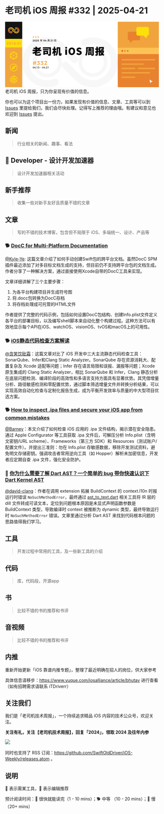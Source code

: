 # 老司机 iOS 周报 #332 | 2025-04-21

![ios-weekly](https://github.com/SwiftOldDriver/iOS-Weekly/blob/master/assets/weekly-header/332.jpg?raw=true)
老司机 iOS 周报，只为你呈现有价值的信息。

你也可以为这个项目出一份力，如果发现有价值的信息、文章、工具等可以到 [Issues](https://github.com/SwiftOldDriver/iOS-Weekly/issues) 里提给我们，我们会尽快处理。记得写上推荐的理由哦。有建议和意见也欢迎到 [Issues](https://github.com/SwiftOldDriver/iOS-Weekly/issues) 提出。

## 新闻

> 行业相关的新闻、趣事、看法

##  Developer - 设计开发加速器

> 设计开发加速器相关活动

## 新手推荐

> 收集一些对新手友好且质量不错的文章

## 文章

> 写的不错的技术博客，包含但不局限于 iOS、多端统一、设计、产品等

### 🐕 [DocC for Multi-Platform Documentation](https://alexanderweiss.dev/blog/2025-03-09-docc-for-multi-platform-documentation)

[@Kyle-Ye](https://github.com/Kyle-Ye): 这篇文章介绍了如何手动创建Swift包的跨平台文档。虽然DocC SPM插件最近添加了对多目标文档生成的支持，但目前仍不支持跨平台包的文档生成。作者分享了一种解决方案，通过直接使用Xcode自带的DocC工具来实现。

文章详细讲解了三个主要步骤：
1. 为各平台构建项目并生成符号图
2. 将.docc包转换为DocC存档
3. 将存档处理成可托管的HTML文件

作者提供了完整的代码示例，包括如何设置DocC包结构、创建Info.plist文件定义各平台的部署目标，以及编写shell脚本来自动化整个构建过程。这种方法可以有效地显示每个API在iOS、watchOS、visionOS、tvOS和macOS上的可用性。

### 🐕 [iOS静态代码检查方案解读](https://mp.weixin.qq.com/s/yYmwuD3wl77Je4m1zFGfWQ)

[@含笑饮砒霜](https://weibo.com/chinafishnews/)：这篇文章对比了 iOS 开发中三大主流静态代码检查工具：SonarQube、Infer和Clang Static Analyzer。SonarQube 存在资源消耗大、配置复杂及 Xcode 适配等问题；Infer 存在语言局限和误报、漏报等问题；Xcode 原生集成的 Clang Static Analyzer，相比 SonarQube 和 Infer，Clang 静态分析在底层问题检测、编译阶段的高效性和多语言支持方面具有显著优势。其凭借增量分析、路径敏感检测和零配置优势，通过脚本筛选增量文件并转换分析结果，可以实现高效自动化检查与定制化报告生成，成为平衡开发效率与质量的中大型项目优选方案。

### 🐕 [How to inspect .ipa files and secure your iOS app from common mistakes](https://www.artemnovichkov.com/blog/how-to-inspect-ipa-files)

[@Barney](https://github.com/BarneyZhaoooo)：本文介绍了如何检查 iOS 应用的 .ipa 文件结构，揭示潜在安全隐患。通过 Apple Configurator 等工具获取 .ipa 文件后，可解压分析 Info.plist（含明文密钥/URL scheme）、Frameworks（第三方 SDK）和 Resources（测试账户/配置文件）。并提出三准则：勿在 Info.plist 存敏感数据，移除开发测试资料，避免明文存储密钥。强调攻击者常用逆向工具（如 Hopper）解析未加密信息，开发者应定期自查 .ipa 文件，强化安全防护。

### 🐎 [你为什么需要了解 Dart AST？一个简单的 bug 带你快速认识下 Dart Kernel AST](https://mp.weixin.qq.com/s/DgC0C3U9-9u8KFeM4Ud6mw)

[@david-clang](https://github.com/david-clang)：作者在调用 extension 拓展 BuildContext 的 context.l10n 时报运行时错误 `NoSuchMethodError`，最终通过 [ast_to_text.dart](https://github.com/dart-lang/sdk/blob/ee32a22712b64006b98a3923ff77f4d9476e2f84/pkg/kernel/lib/text/ast_to_text.dart#L5) 相关工具将 IR 层的 dill 文件转成可读文本，定位到问题根本原因是未显式声明函数参数是 BuildContext 类型，导致编译时 context 被推断为 dynamic 类型，最终导致运行时 `NoSuchMethodError` 错误。文章里通过分析 Dart AST 来找到代码根本问题的思路值得我们学习。

## 工具

> 开发过程中常用的工具，及一些新工具的介绍

## 代码

> 库，代码段，开源app

## 书

> 比较不错的书的推荐和书评

## 音视频

> 比较不错的书的推荐和书评

## 内推

重新开始更新「iOS 靠谱内推专题」，整理了最近明确在招人的岗位，供大家参考

具体信息请移步：https://www.yuque.com/iosalliance/article/bhutav 进行查看（如有招聘需求请联系 iTDriverr）

## 关注我们

我们是「老司机技术周报」，一个持续追求精品 iOS 内容的技术公众号，欢迎关注。

**关注有礼，关注【老司机技术周报】，回复「2024」，领取 2024 及往年内参**

![](https://github.com/SwiftOldDriver/iOS-Weekly/blob/master/assets/qrcode_for_wechat.jpg?raw=true)

同时也支持了 RSS 订阅：https://github.com/SwiftOldDriver/iOS-Weekly/releases.atom 。

## 说明

🚧 表示需某工具，🌟 表示编辑推荐

预计阅读时间：🐎 很快就能读完（1 - 10 mins）；🐕 中等 （10 - 20 mins）；🐢 慢（20+ mins）

